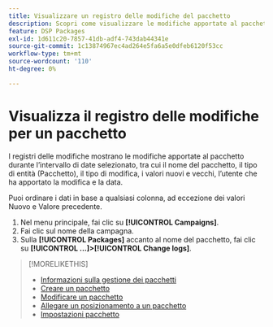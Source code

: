 ```yaml
---
title: Visualizzare un registro delle modifiche del pacchetto
description: Scopri come visualizzare le modifiche apportate al pacchetto.
feature: DSP Packages
exl-id: 1d611c20-7857-41db-adf4-743dab44341e
source-git-commit: 1c13874967ec4ad264e5fa6a5e0dfeb6120f53cc
workflow-type: tm+mt
source-wordcount: '110'
ht-degree: 0%

---
```


# Visualizza il registro delle modifiche per un pacchetto

I registri delle modifiche mostrano le modifiche apportate al pacchetto durante l’intervallo di date selezionato, tra cui il nome del pacchetto, il tipo di entità (Pacchetto), il tipo di modifica, i valori nuovi e vecchi, l’utente che ha apportato la modifica e la data.

Puoi ordinare i dati in base a qualsiasi colonna, ad eccezione dei valori Nuovo e Valore precedente.

1. Nel menu principale, fai clic su **[!UICONTROL Campaigns]**.
1. Fai clic sul nome della campagna.
1. Sulla **[!UICONTROL Packages]** accanto al nome del pacchetto, fai clic su  **[!UICONTROL ...]>[!UICONTROL Change logs]**.

>[!MORELIKETHIS]
>
>* [Informazioni sulla gestione dei pacchetti](package-about.md)
>* [Creare un pacchetto](package-create.md)
>* [Modificare un pacchetto](package-edit.md)
>* [Allegare un posizionamento a un pacchetto](package-attach-placement.md)
>* [Impostazioni pacchetto](package-settings.md)

